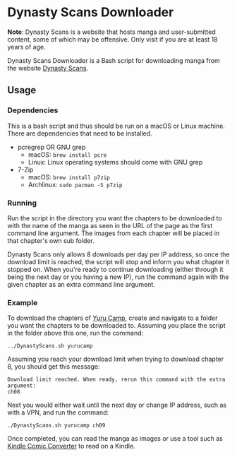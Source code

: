 # Dynasty Scans Downloader

**Note**: Dynasty Scans is a website that hosts manga and user-submitted content, some of which may be offensive. Only visit if you are at least 18 years of age.

Dynasty Scans Downloader is a Bash script for downloading manga from the website [Dynasty Scans](https://dynasty-scans.com/).

## Usage

### Dependencies

This is a bash script and thus should be run on a macOS or Linux machine. There are dependencies that need to be installed.

* pcregrep OR GNU grep
  * macOS: `brew install pcre`
  * Linux: Linux operating systems should come with GNU grep
* 7-Zip
  * macOS: `brew install p7zip`
  * Archlinux: `sudo pacman -S p7zip`

### Running

Run the script in the directory you want the chapters to be downloaded to with the name of the manga as seen in the URL of the page as the first command line argument. The images from each chapter will be placed in that chapter's own sub folder.

Dynasty Scans only allows 8 downloads per day per IP address, so once the download limit is reached, the script will stop and inform you what chapter it stopped on. When you're ready to continue downloading (either through it being the next day or you having a new IP), run the command again with the given chapter as an extra command line argument.

### Example

To download the chapters of [Yuru Camp](https://dynasty-scans.com/series/yurucamp), create and navigate to a folder you want the chapters to be downloaded to. Assuming you place the script in the folder above this one, run the command:

    ../DynastyScans.sh yurucamp

Assuming you reach your download limit when trying to download chapter 8, you should get this message:

    Download limit reached. When ready, rerun this command with the extra argument:
    ch08

Next you would either wait until the next day or change IP address, such as with a VPN, and run the command:

    ./DynastyScans.sh yurucamp ch09

Once completed, you can read the manga as images or use a tool such as [Kindle Comic Converter](https://kcc.iosphe.re/) to read on a Kindle.
